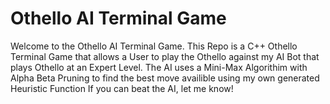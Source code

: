 # Othello AI Terminal Game

Welcome to the Othello AI Terminal Game.
This Repo is a C++ Othello Terminal Game that allows a User to play the Othello against my AI Bot that plays Othello at an Expert Level.
The AI uses a Mini-Max Algorithim with Alpha Beta Pruning to find the best move availible using my own generated Heuristic Function
If you can beat the AI, let me know!
